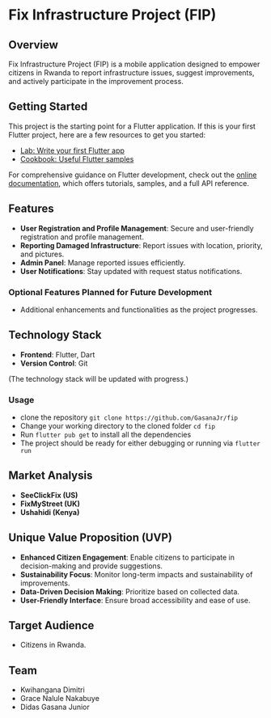 # Fix Infrastructure Project (FIP)

## Overview

Fix Infrastructure Project (FIP) is a mobile application designed to empower citizens in Rwanda to report infrastructure issues, suggest improvements, and actively participate in the improvement process.

## Getting Started

This project is the starting point for a Flutter application. If this is your first Flutter project, here are a few resources to get you started:

- [Lab: Write your first Flutter app](https://docs.flutter.dev/get-started/codelab)
- [Cookbook: Useful Flutter samples](https://docs.flutter.dev/cookbook)

For comprehensive guidance on Flutter development, check out the [online documentation](https://docs.flutter.dev/), which offers tutorials, samples, and a full API reference.

## Features

- **User Registration and Profile Management**: Secure and user-friendly registration and profile management.
- **Reporting Damaged Infrastructure**: Report issues with location, priority, and pictures.
- **Admin Panel**: Manage reported issues efficiently.
- **User Notifications**: Stay updated with request status notifications.

### Optional Features Planned for Future Development

- Additional enhancements and functionalities as the project progresses.

## Technology Stack

- **Frontend**: Flutter, Dart
- **Version Control**: Git

(The technology stack will be updated with progress.)

### Usage

- clone the repository `git clone https://github.com/GasanaJr/fip`
- Change your working directory to the cloned folder `cd fip`
- Run `flutter pub get` to install all the dependencies
- The project should be ready for either debugging or running via `flutter run`

## Market Analysis

- **SeeClickFix (US)**
- **FixMyStreet (UK)**
- **Ushahidi (Kenya)**

## Unique Value Proposition (UVP)

- **Enhanced Citizen Engagement**: Enable citizens to participate in decision-making and provide suggestions.
- **Sustainability Focus**: Monitor long-term impacts and sustainability of improvements.
- **Data-Driven Decision Making**: Prioritize based on collected data.
- **User-Friendly Interface**: Ensure broad accessibility and ease of use.

## Target Audience

- Citizens in Rwanda.

## Team

- Kwihangana Dimitri
- Grace Nalule Nakabuye
- Didas Gasana Junior
